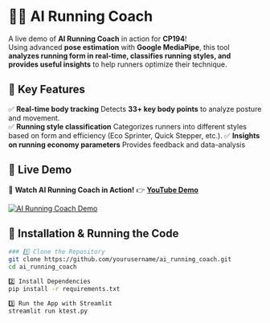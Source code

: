 # 🏃‍♂️ AI Running Coach 

A live demo of **AI Running Coach** in action for **CP194**!  
Using advanced **pose estimation** with **Google MediaPipe**, this tool **analyzes running form in real-time, classifies running styles, and provides useful insights** to help runners optimize their technique.  

## 🎯 Key Features  
✅ **Real-time body tracking** Detects **33+ key body points** to analyze posture and movement.   
✅ **Running style classification** Categorizes runners into different styles based on form and efficiency (Eco Sprinter, Quick Stepper, etc.). 
✅ **Insights on running economy parameters** Provides feedback and data-analysis

## 📸 Live Demo  
🎥 **Watch AI Running Coach in Action!** 👉 [**YouTube Demo**](https://youtu.be/iKnkPSCsl9g)  

[![AI Running Coach Demo](https://img.youtube.com/vi/iKnkPSCsl9g/maxresdefault.jpg)](https://youtu.be/iKnkPSCsl9g)

## 🔧 Installation & Running the Code  

```bash
### 1️⃣ Clone the Repository  
git clone https://github.com/yourusername/ai_running_coach.git
cd ai_running_coach

2️⃣ Install Dependencies
pip install -r requirements.txt

3️⃣ Run the App with Streamlit
streamlit run ktest.py
